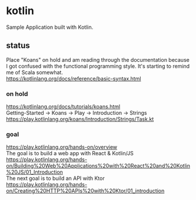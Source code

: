 # kotlin  
Sample Application built with Kotlin.  

## status  
Place "Koans" on hold and am reading through the documentation because I got confused with the functional programming style. It's starting to remind me of Scala somewhat.  
https://kotlinlang.org/docs/reference/basic-syntax.html  

### on hold  
https://kotlinlang.org/docs/tutorials/koans.html  
Getting-Started -> Koans -> Play -> Introduction -> Strings  
https://play.kotlinlang.org/koans/Introduction/Strings/Task.kt  

### goal  
https://play.kotlinlang.org/hands-on/overview  
The goal is to build a web app with React & Kotlin/JS  
https://play.kotlinlang.org/hands-on/Building%20Web%20Applications%20with%20React%20and%20Kotlin%20JS/01_Introduction  
The next goal is to build an API with Ktor  
https://play.kotlinlang.org/hands-on/Creating%20HTTP%20APIs%20with%20Ktor/01_introduction  
